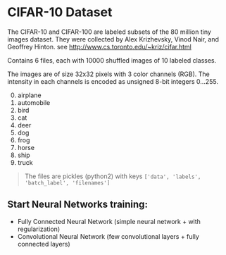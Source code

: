 # CIFAR-10 Dataset
The CIFAR-10 and CIFAR-100 are labeled subsets of the 80 million tiny images dataset.
They were collected by Alex Krizhevsky, Vinod Nair, and Geoffrey Hinton.
see http://www.cs.toronto.edu/~kriz/cifar.html

Contains 6 files, each with 10000 shuffled images of 10 labeled classes.

The images are of size 32x32 pixels with 3 color channels (RGB).
The intensity in each channels is encoded as unsigned 8-bit integers 0...255.
<ol start="0">
  <li>airplane</li>
  <li>automobile</li>
  <li>bird</li>
	<li>cat</li>
  <li>deer</li>
  <li>dog</li>
	<li>frog</li>
  <li>horse</li>
  <li>ship</li>
	<li>truck</li>
</ol>

> The files are pickles (python2) with keys ```['data', 'labels', 'batch_label', 'filenames']```

## Start Neural Networks training:
- Fully Connected Neural Network (simple neural network + with regularization)
- Convolutional Neural Network (few convolutional layers + fully connected layers)
